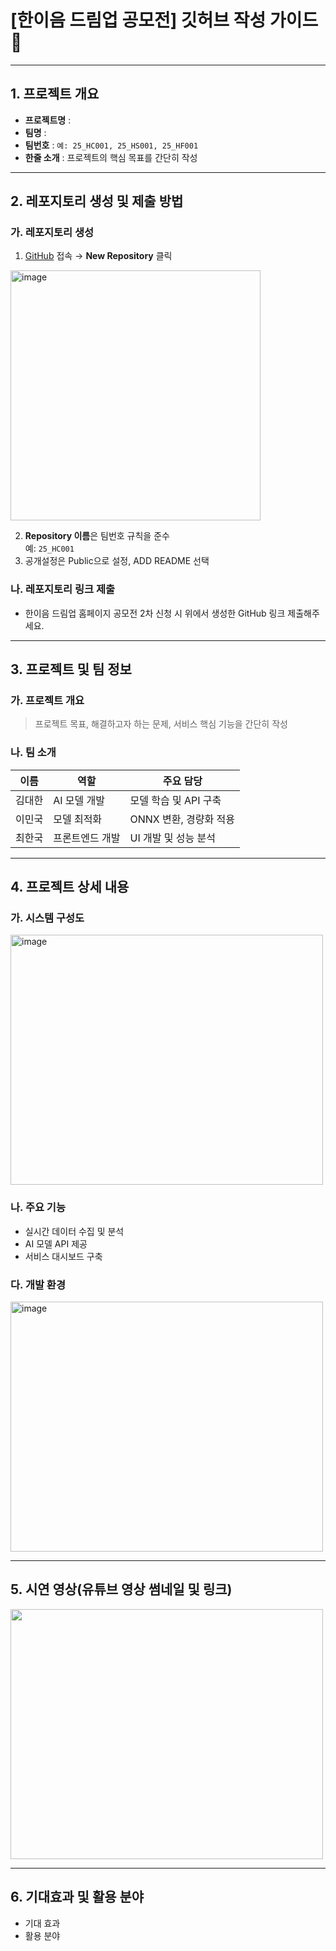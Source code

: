 # [한이음 드림업 공모전] 깃허브 작성 가이드 📝
---

## **1. 프로젝트 개요**
- **프로젝트명** :
- **팀명** :
- **팀번호** : `예: 25_HC001, 25_HS001, 25_HF001`
- **한줄 소개** : 프로젝트의 핵심 목표를 간단히 작성

---

## **2. 레포지토리 생성 및 제출 방법**
### **가. 레포지토리 생성**
1. [GitHub](https://github.com) 접속 → **New Repository** 클릭
<img width="400" height="400" alt="image" src="https://github.com/user-attachments/assets/78917db1-ff98-48c5-8c68-59f4ba50fbc8" />

2. **Repository 이름**은 팀번호 규칙을 준수  
   예: `25_HC001`
3. 공개설정은 Public으로 설정, ADD README 선택

### **나. 레포지토리 링크 제출**
- 한이음 드림업 홈페이지 공모전 2차 신청 시 위에서 생성한 GitHub 링크 제출해주세요.


---

## **3. 프로젝트 및 팀 정보**
### **가. 프로젝트 개요**
> 프로젝트 목표, 해결하고자 하는 문제, 서비스 핵심 기능을 간단히 작성

### **나. 팀 소개**
| 이름   | 역할                | 주요 담당 |
|--------|--------------------|-----------|
| 김대한 | AI 모델 개발       | 모델 학습 및 API 구축 |
| 이민국 | 모델 최적화        | ONNX 변환, 경량화 적용 |
| 최한국 | 프론트엔드 개발    | UI 개발 및 성능 분석 |

---

## **4. 프로젝트 상세 내용**
### **가. 시스템 구성도**
<img width="500" height="400" alt="image" src="https://github.com/user-attachments/assets/975fb534-bfc0-44f0-80de-461ca67811a7" />



### **나. 주요 기능**
- 실시간 데이터 수집 및 분석
- AI 모델 API 제공
- 서비스 대시보드 구축

### **다. 개발 환경**
<img width="500" height="400" alt="image" src="https://github.com/user-attachments/assets/c1f41c62-68eb-4ad9-8a93-087033b242db" />


---

## **5. 시연 영상**(유튜브 영상 썸네일 및 링크)
[<img src="https://github.com/user-attachments/assets/0f6416a0-847f-4d98-b67c-4e8081656234" width="500" height="400"/>](https://youtu.be/YcD3Lbn2FRI?si=eWUIBmONdGXoUAfu)


---

## **6. 기대효과 및 활용 분야**
- 기대 효과
- 활용 분야
